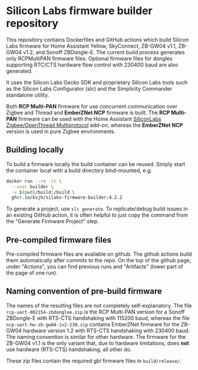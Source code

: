 # Silicon Labs firmware builder repository

This repository contains Dockerfiles and GitHub actions which build Silicon Labs
firmware for Home Assistant Yellow, SkyConnect, ZB-GW04 v1.1, ZB-GW04 v1.2, and Sonoff ZBDongle-E.
The current build process generates only RCPMultiPAN firmware files. Optional firmware files for dongles supporting RTC/CTS hardware flow control with 230400 baud are also generated.

It uses the Silicon Labs Gecko SDK and proprietary Silicon Labs tools such as
the Silicon Labs Configurator (slc) and the Simplicity Commander standalone
utility.

Both **RCP Multi-PAN** firmware for use concurrent communication over Zigbee and Thread and **EmberZNet NCP** firmware is built. The **RCP Multi-PAN** firmware can be used with the Home Assistant [SiliconLabs Zigbee/OpenThread Multiprotocol](https://github.com/home-assistant/addons/tree/master/silabs-multiprotocol) add-on, whereas the **EmberZNet NCP** version is used in pure Zigbee environments. 

## Building locally

To build a firmware locally the build container can be reused. Simply start the
container local with a build directory bind-mounted, e.g.

```sh
docker run --rm -it \
  --user builder \
  -v $(pwd)/build:/build \
  ghcr.io/ksjh/silabs-firmware-builder:4.2.2
```

To generate a project, use `slc generate`. To replicate/debug build issues in
an existing GitHub action, it is often helpful to just copy the command from
the "Generate Firmware Project" step.

## Pre-compiled firmware files
Pre-compiled firmware files are available on github. The github actions build them automatically after commits to the repo. On the top of the github page, under "Actions", you can find previous runs and "Artifacts" (lower part of the page of one run). 

## Naming convention of pre-build firmware
The names of the resulting files are not completely self-explanatory. The file ``rcp-uart-802154-zbdonglee.zip`` is the RCP Multi-PAN version for a Sonoff ZBDongle-E with RTS-CTS handshaking with 115200 baud, whereas the file ``ncp-uart-hw-zb-gw04-1v2-230.zip`` contains EmberZNet firmware for the ZB-GW04 hardware version 1.2 with RTS-CTS handshaking with 230400 baud.
The naming convention is similar for other hardware. The firmware for the ZB-GW04 v1.1 is the only variant that, due to hardware limitations, does **not** use hardware (RTS-CTS) handshaking, all other do.

These zip files contain the required gbl firmware files in ``build/release/``.
